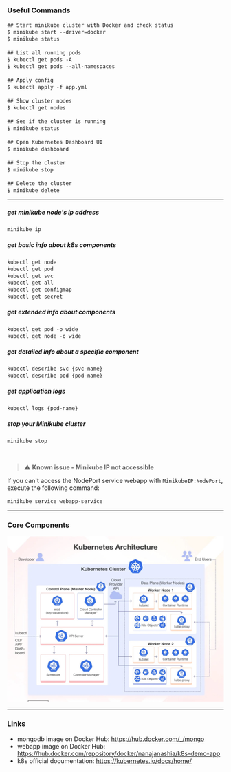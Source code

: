 ### Useful Commands

```
## Start minikube cluster with Docker and check status
$ minikube start --driver=docker
$ minikube status

## List all running pods
$ kubectl get pods -A
$ kubectl get pods --all-namespaces

## Apply config
$ kubectl apply -f app.yml

## Show cluster nodes
$ kubectl get nodes

## See if the cluster is running
$ minikube status

## Open Kubernetes Dashboard UI
$ minikube dashboard

## Stop the cluster
$ minikube stop

## Delete the cluster
$ minikube delete
```

---

##### get minikube node's ip address
    minikube ip

##### get basic info about k8s components
    kubectl get node
    kubectl get pod
    kubectl get svc
    kubectl get all
    kubectl get configmap
    kubectl get secret

##### get extended info about components
    kubectl get pod -o wide
    kubectl get node -o wide

##### get detailed info about a specific component
    kubectl describe svc {svc-name}
    kubectl describe pod {pod-name}

##### get application logs
    kubectl logs {pod-name}

##### stop your Minikube cluster
    minikube stop

<br />

> :warning: **Known issue - Minikube IP not accessible**

If you can't access the NodePort service webapp with `MinikubeIP:NodePort`, execute the following command:

    minikube service webapp-service

---
### Core Components

![Kubernetes Architecture](Kubernetes-Architecture-Diagram.jpg)


---

### Links
* mongodb image on Docker Hub: https://hub.docker.com/_/mongo
* webapp image on Docker Hub: https://hub.docker.com/repository/docker/nanajanashia/k8s-demo-app
* k8s official documentation: https://kubernetes.io/docs/home/
